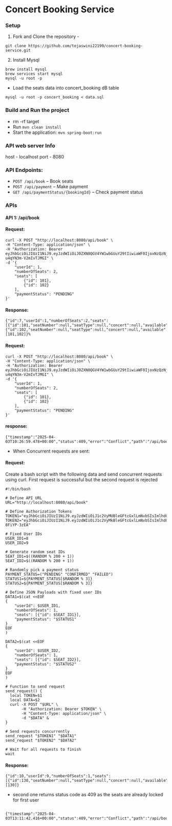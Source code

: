 # Concert Booking Service

### Setup

1. Fork and Clone the repository - 

```
git clone https://github.com/tejaswini22199/concert-booking-service.git
```

2. Install Mysql 

```
brew install mysql
brew services start mysql
mysql -u root -p
```

* Load the seats data into concert_booking dB table 

```
mysql -u root -p concert_booking < data.sql
```

### Build and Run the project 

* rm -rf target
* Run `mvn clean install`
* Start the application: `mvn spring-boot:run`

### API web server Info

host - localhost
port - 8080

### API Endpoints:
   - `POST /api/book` – Book seats
   - `POST /api/payment` – Make payment
   - `GET /api/paymentStatus/{bookingId}` – Check payment status

### APIs

#### API 1: /api/book 

#### Request: 

```
curl -X POST "http://localhost:8080/api/book" \
-H "Content-Type: application/json" \
-H "Authorization: Bearer eyJhbGciOiJIUzI1NiJ9.eyJzdWIiOiJ0ZXN0QGV4YW1wbGUuY29tIiwiaWF0IjoxNzQzNjc0MjU0LCJleHAiOjE3NDM2Nzc4NTR9.JTj9n_lz2ojKONXoHA9V8H6N-u4qYN3m-V2mIvTJMGI" \
-d '{
    "userId": 1,
    "numberOfSeats": 2,
    "seats": [
        {"id": 101},
        {"id": 102}
    ],
    "paymentStatus": "PENDING"
}'
```

#### Response: 

```
{"id":7,"userId":1,"numberOfSeats":2,"seats":[{"id":101,"seatNumber":null,"seatType":null,"concert":null,"available":false},{"id":102,"seatNumber":null,"seatType":null,"concert":null,"available":false}],"paymentStatus":"PENDING","seatIds":[101,102]}%   
```

#### Request: 

```                                                                                          
curl -X POST "http://localhost:8080/api/book" \
-H "Content-Type: application/json" \
-H "Authorization: Bearer eyJhbGciOiJIUzI1NiJ9.eyJzdWIiOiJ0ZXN0QGV4YW1wbGUuY29tIiwiaWF0IjoxNzQzNjc0MjU0LCJleHAiOjE3NDM2Nzc4NTR9.JTj9n_lz2ojKONXoHA9V8H6N-u4qYN3m-V2mIvTJMGI" \
-d '{
    "userId": 1,
    "numberOfSeats": 2,
    "seats": [
        {"id": 101},
        {"id": 102}
    ],
    "paymentStatus": "PENDING"
}'

```

#### response: 

```
{"timestamp":"2025-04-03T10:26:59.478+00:00","status":409,"error":"Conflict","path":"/api/book"}%            
```

* When Concurrent requests are sent: 

#### Request: 

Create a bash script with the following data and send concurrent requests using curl. First request is successful but the second request is rejected 


```
#!/bin/bash

# Define API URL
URL="http://localhost:8080/api/book"

# Define Authorization Tokens
TOKEN1="eyJhbGciOiJIUzI1NiJ9.eyJzdWIiOiJ1c2VyMUBleGFtcGxlLmNvbSIsImlhdCI6MTc0MzY4MzM5MCwiZXhwIjoxNzQzNjg2OTkwfQ.pyllZ13OB7ZQXnqJvoWy6uT9O2BOp5jq70gSFo1GA4E"
TOKEN2="eyJhbGciOiJIUzI1NiJ9.eyJzdWIiOiJ1c2VyMkBleGFtcGxlLmNvbSIsImlhdCI6MTc0MzY4MzM3NCwiZXhwIjoxNzQzNjg2OTc0fQ.6mBDkcv2ZYWjSFixeauChxa0CvSp1yvH-8FiYP-3zEA"

# Fixed User IDs
USER_ID1=8
USER_ID2=9

# Generate random seat IDs
SEAT_ID1=$((RANDOM % 200 + 1))
SEAT_ID2=$((RANDOM % 200 + 1))

# Randomly pick a payment status
PAYMENT_STATUS=("PENDING" "CONFIRMED" "FAILED")
STATUS1=${PAYMENT_STATUS[$RANDOM % 3]}
STATUS2=${PAYMENT_STATUS[$RANDOM % 3]}

# Define JSON Payloads with fixed user IDs
DATA1=$(cat <<EOF
{
    "userId": $USER_ID1,
    "numberOfSeats": 1,
    "seats": [{"id": $SEAT_ID1}],
    "paymentStatus": "$STATUS1"
}
EOF
)

DATA2=$(cat <<EOF
{
    "userId": $USER_ID2,
    "numberOfSeats": 1,
    "seats": [{"id": $SEAT_ID2}],
    "paymentStatus": "$STATUS2"
}
EOF
)

# Function to send request
send_request() {
  local TOKEN=$1
  local DATA=$2
  curl -X POST "$URL" \
       -H "Authorization: Bearer $TOKEN" \
       -H "Content-Type: application/json" \
       -d "$DATA" &
}

# Send requests concurrently
send_request "$TOKEN1" "$DATA1"
send_request "$TOKEN2" "$DATA2"

# Wait for all requests to finish
wait

```

#### Response: 

```
{"id":10,"userId":9,"numberOfSeats":1,"seats":[{"id":130,"seatNumber":null,"seatType":null,"concert":null,"available":false}],"paymentStatus":"PENDING","seatIds":[130]}
```

* second one returns status code as 409 as the seats are already locked for first user 

```

{"timestamp":"2025-04-03T13:11:42.416+00:00","status":409,"error":"Conflict","path":"/api/book"}
```

